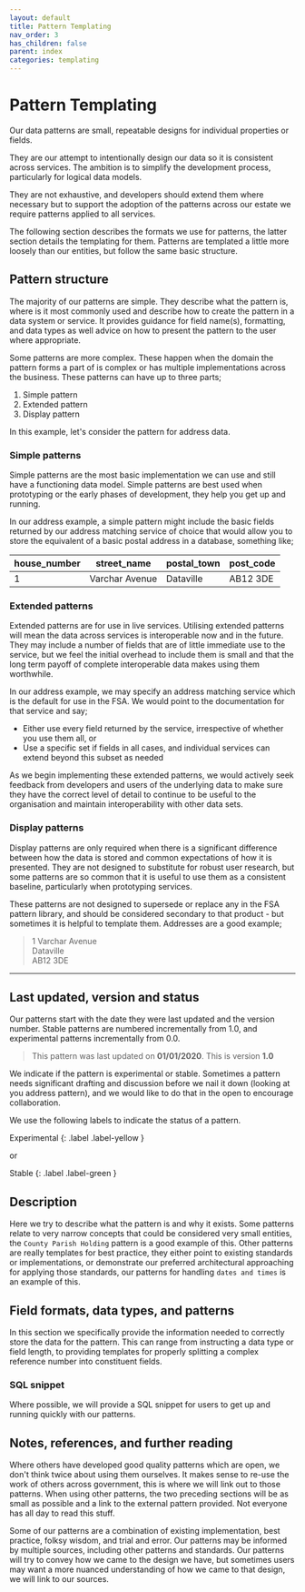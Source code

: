 ```yaml
---
layout: default
title: Pattern Templating
nav_order: 3
has_children: false
parent: index
categories: templating
---
```


# Pattern Templating
Our data patterns are small, repeatable designs for individual properties or fields.

They are our attempt to intentionally design our data so it is consistent across services. The ambition is to simplify the development process, particularly for logical data models.

They are not exhaustive, and developers should extend them where necessary but to support the adoption of the patterns across our estate we require patterns applied to all services.

The following section describes the formats we use for patterns, the latter section details the templating for them. Patterns are templated a little more loosely than our entities, but follow the same basic structure.

## Pattern structure
The majority of our patterns are simple. They describe what the pattern is, where is it most commonly used and describe how to create the pattern in a data system or service. It provides guidance for field name(s), formatting, and data types as well advice on how to present the pattern to the user where appropriate.

Some patterns are more complex. These happen when the domain the pattern forms a part of is complex or has multiple implementations across the business. These patterns can have up to three parts;

1.  Simple pattern
2.  Extended pattern
3.  Display pattern

In this example, let's consider the pattern for address data.

### Simple patterns
Simple patterns are the most basic implementation we can use and still have a functioning data model. Simple patterns are best used when prototyping or the early phases of development, they help you get up and running.

In our address example, a simple pattern might include the basic fields returned by our address matching service of choice that would allow you to store the equivalent of a basic postal address in a database, something like;

| house_number | street_name | postal_town | post_code |
|--------------|-------------|-------------|-----------|
| 1 | Varchar Avenue | Dataville | AB12 3DE |

### Extended patterns
Extended patterns are for use in live services. Utilising extended patterns will mean the data across services is interoperable now and in the future. They may include a number of fields that are of little immediate use to the service, but we feel the initial overhead to include them is small and that the long term payoff of complete interoperable data makes using them worthwhile.

In our address example, we may specify an address matching service which is the default for use in the FSA. We would point to the documentation for that service and say;

-   Either use every field returned by the service, irrespective of whether you use them all, or
-   Use a specific set if fields in all cases, and individual services can extend beyond this subset as needed

As we begin implementing these extended patterns, we would actively seek feedback from developers and users of the underlying data to make sure they have the correct level of detail to continue to be useful to the organisation and maintain interoperability with other data sets.

### Display patterns
Display patterns are only required when there is a significant difference between how the data is stored and common expectations of how it is presented. They are not designed to substitute for robust user research, but some patterns are so common that it is useful to use them as a consistent baseline, particularly when prototyping services.

These patterns are not designed to supersede or replace any in the FSA pattern library, and should be considered secondary to that product - but sometimes it is helpful to template them. Addresses are a good example;

> 1 Varchar Avenue  
> Dataville  
> AB12 3DE

---

## Last updated, version and status
Our patterns start with the date they were last updated and the version number. Stable patterns are numbered incrementally from 1.0, and experimental patterns incrementally from 0.0.

> This pattern was last updated on **01/01/2020**. This is version **1.0**

We indicate if the pattern is experimental or stable. Sometimes a pattern needs significant drafting and discussion before we nail it down (looking at you address pattern), and we would like to do that in the open to encourage collaboration.

We use the following labels to indicate the status of a pattern.

Experimental
{: .label .label-yellow }

or

Stable
{: .label .label-green }

## Description
Here we try to describe what the pattern is and why it exists. Some patterns relate to very narrow concepts that could be considered very small entities, the `County Parish Holding` pattern is a good example of this. Other patterns are really templates for best practice, they either point to existing standards or implementations, or demonstrate our preferred architectural approaching for applying those standards, our patterns for handling `dates and times` is an example of this.

## Field formats, data types, and patterns
In this section we specifically provide the information needed to correctly store the data for the pattern. This can range from instructing a data type or field length, to providing templates for properly splitting a complex reference number into constituent fields.

### SQL snippet
Where possible, we will provide a SQL snippet for users to get up and running quickly with our patterns.

## Notes, references, and further reading
Where others have developed good quality patterns which are open, we don't think twice about using them ourselves. It makes sense to re-use the work of others across government, this is where we will link out to those patterns. When using other patterns, the two preceding sections will be as small as possible and a link to the external pattern provided. Not everyone has all day to read this stuff.

Some of our patterns are a combination of existing implementation, best practice, folksy wisdom, and trial and error. Our patterns may be informed by multiple sources, including other patterns and standards. Our patterns will try to convey how we came to the design we have, but sometimes users may want a more nuanced understanding of how we came to that design, we will link to our sources.
